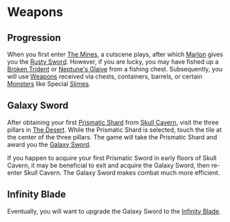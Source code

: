 # Weapons

## Progression

When you first enter [The Mines](https://stardewvalleywiki.com/The_Mines), a cutscene plays, after which [Marlon](https://stardewcommunitywiki.com/Marlon) gives you the [Rusty Sword](https://stardewcommunitywiki.com/Rusty_Sword). However, if you are lucky, you may have fished up a [Broken Trident](https://stardewcommunitywiki.com/Broken_Trident) or [Neptune's Glaive](https://stardewcommunitywiki.com/Neptune%27s_Glaive) from a fishing chest. Subsequently, you will use [Weapons](https://stardewcommunitywiki.com/Weapons) received via chests, containers, barrels, or certain [Monsters](https://stardewcommunitywiki.com/Monsters) like Special [Slimes](https://stardewcommunitywiki.com/Slimes).

## Galaxy Sword

After obtaining your first [Prismatic Shard](https://stardewvalleywiki.com/Prismatic_Shard) from [Skull Cavern](https://stardewvalleywiki.com/Skull_Cavern), visit the three pillars in [The Desert](https://stardewcommunitywiki.com/The_Desert). While the Prismatic Shard is selected, touch the tile at the center of the three pillars. The game will take the Prismatic Shard and award you the [Galaxy Sword](https://stardewvalleywiki.com/Galaxy_Sword).

If you happen to acquire your first Prismatic Sword in early floors of Skull Cavern, it may be beneficial to exit and acquire the Galaxy Sword, then re-enter Skull Cavern. The Galaxy Sword makes combat much more efficient.

## Infinity Blade

Eventually, you will want to upgrade the Galaxy Sword to the [Infinity Blade](https://stardewvalleywiki.com/Infinity_Blade).
